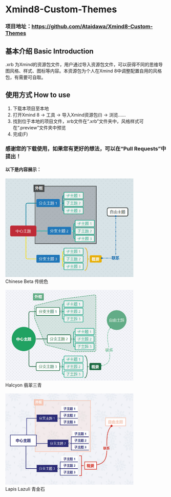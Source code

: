 # Xmind8-Custom-Themes
### 项目地址：https://github.com/Ataidawa/Xmind8-Custom-Themes

## 基本介绍 Basic Introduction
.xrb 为Xmind的资源包文件，用户通过导入资源包文件，可以获得不同的思维导图风格、样式、图标等内容。本资源包为个人在Xmind 8中调整配置自用的风格包，有需要可自取。

## 使用方式 How to use
1. 下载本项目至本地
2. 打开Xmind 8 -> 工具 -> 导入Xmind资源包(I) -> 浏览……
3. 找到位于本地的项目文件，xrb文件在“.xrb”文件夹中，风格样式可在“.preview”文件夹中预览
4. 完成(F)

### 感谢您的下载使用，如果您有更好的想法，可以在“Pull Requests”中提出！

#### 以下是内容展示：
<div>
  <img src="https://github.com/Ataidawa/Xmind8-Custom-Themes/blob/main/.preview/Chinese-standard.jpg" width="400px">
  <br>
  <t>Chinese Beta 传统色</t>
</div>

<br height="30px">

<div>
  <img src="https://github.com/Ataidawa/Xmind8-Custom-Themes/blob/main/.preview/Halcyon.jpg" width="400px">
  <br>
  <t>Halcyon  翡翠三青</t>
</div>

<br height="30px">

<div>
  <img src="https://github.com/Ataidawa/Xmind8-Custom-Themes/blob/main/.preview/Lapis-Lazuli.jpg" width="400px">
  <br>
  <t>Lapis Lazuli 青金石</t>
</div>